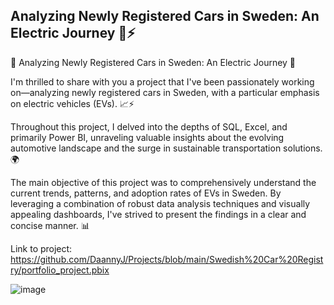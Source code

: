 ## Analyzing Newly Registered Cars in Sweden: An Electric Journey 🚗⚡️

🚗 Analyzing Newly Registered Cars in Sweden: An Electric Journey 🌱

I'm thrilled to share with you a project that I've been passionately working on—analyzing newly registered cars in Sweden, with a particular emphasis on electric vehicles (EVs). 📈⚡️

Throughout this project, I delved into the depths of SQL, Excel, and primarily Power BI, unraveling valuable insights about the evolving automotive landscape and the surge in sustainable transportation solutions. 🌍

The main objective of this project was to comprehensively understand the current trends, patterns, and adoption rates of EVs in Sweden. By leveraging a combination of robust data analysis techniques and visually appealing dashboards, I've strived to present the findings in a clear and concise manner. 📊

Link to project: https://github.com/DaannyJ/Projects/blob/main/Swedish%20Car%20Registry/portfolio_project.pbix

![image](https://github.com/DaannyJ/Projects/assets/73342132/cfcb7364-d64e-4934-b115-60dac703ca74)
